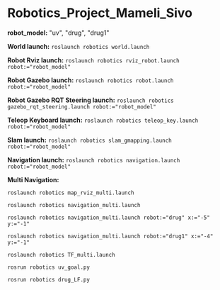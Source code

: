 # Robotics_Project_Mameli_Sivo

**robot_model:**
"uv", "drug", "drug1"

**World launch:**
`roslaunch robotics world.launch`

**Robot Rviz launch:**
`roslaunch robotics rviz_robot.launch robot:="robot_model"`

**Robot Gazebo launch:**
`roslaunch robotics robot.launch robot:="robot_model"`

**Robot Gazebo RQT Steering launch:**
`roslaunch robotics gazebo_rqt_steering.launch robot:="robot_model"`

**Teleop Keyboard launch:**
`roslaunch robotics teleop_key.launch robot:="robot_model"`

**Slam launch:**
`roslaunch robotics slam_gmapping.launch robot:="robot_model"`

**Navigation launch:**
`roslaunch robotics navigation.launch robot:="robot_model"`

**Multi Navigation:**

`roslaunch robotics map_rviz_multi.launch`

`roslaunch robotics navigation_multi.launch`

`roslaunch robotics navigation_multi.launch robot:="drug" x:="-5" y:="-1"`

`roslaunch robotics navigation_multi.launch robot:="drug1" x:="-4" y:="-1"`

`roslaunch robotics TF_multi.launch`

`rosrun robotics uv_goal.py`

`rosrun robotics drug_LF.py`
